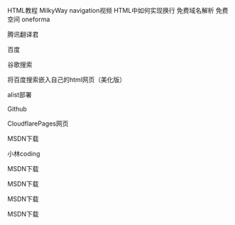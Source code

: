 HTML教程        MilkyWay navigation视频         HTML中如何实现换行        免费域名解析         免费空间
oneforma

腾讯翻译君

百度

谷歌搜索

将百度搜索嵌入自己的html网页（美化版）

alist部署

Github

CloudflarePages网页

MSDN下载

小林coding

MSDN下载

MSDN下载

MSDN下载

MSDN下载
